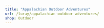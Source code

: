 ```yaml
---
title: "Appalachian Outdoor Adventures"
url: /luray/appalachian-outdoor-adventures/
shop: Outdoor
---
```

